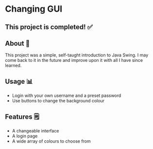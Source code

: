 <h1> Changing GUI </h1>

<h2> This project is completed! ✅</h2>

<h2> About 💬 </h2>

<p> This project was a simple, self-taught introduction to Java Swing. I may come back to it in the future and improve upon it with all I have since learned. </p>

<h2> Usage 📊 </h2>

<ul> 
  <li> Login with your own username and a preset password </li>
  <li> Use buttons to change the background colour </li>
</ul>

<h2> Features 🗒️ </h2>

<ul>
  <li> A changeable interface </li>
  <li> A login page </li>
  <li> A wide array of colours to choose from </li>
</ul>
